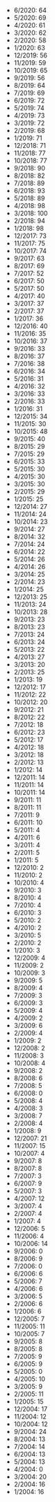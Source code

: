 *  6/2020: 64
*  5/2020: 69
*  4/2020: 61
*  3/2020: 62
*  2/2020: 58
*  1/2020: 63
*  12/2019: 56
*  11/2019: 59
*  10/2019: 65
*  9/2019: 56
*  8/2019: 64
*  7/2019: 69
*  6/2019: 72
*  5/2019: 74
*  4/2019: 73
*  3/2019: 72
*  2/2019: 68
*  1/2019: 71
*  12/2018: 71
*  11/2018: 77
*  10/2018: 77
*  9/2018: 90
*  8/2018: 82
*  7/2018: 89
*  6/2018: 93
*  5/2018: 89
*  4/2018: 98
*  3/2018: 100
*  2/2018: 94
*  1/2018: 98
*  12/2017: 73
*  11/2017: 75
*  10/2017: 74
*  9/2017: 63
*  8/2017: 69
*  7/2017: 52
*  6/2017: 50
*  5/2017: 50
*  4/2017: 40
*  3/2017: 37
*  2/2017: 37
*  1/2017: 36
*  12/2016: 40
*  11/2016: 35
*  10/2016: 37
*  9/2016: 33
*  8/2016: 37
*  7/2016: 38
*  6/2016: 34
*  5/2016: 31
*  4/2016: 32
*  3/2016: 33
*  2/2016: 33
*  1/2016: 31
*  12/2015: 34
*  11/2015: 30
*  10/2015: 48
*  9/2015: 40
*  8/2015: 29
*  7/2015: 29
*  6/2015: 33
*  5/2015: 30
*  4/2015: 30
*  3/2015: 30
*  2/2015: 29
*  1/2015: 25
*  12/2014: 27
*  11/2014: 24
*  10/2014: 23
*  9/2014: 27
*  8/2014: 32
*  7/2014: 24
*  6/2014: 22
*  5/2014: 26
*  4/2014: 26
*  3/2014: 25
*  2/2014: 23
*  1/2014: 25
*  12/2013: 25
*  11/2013: 24
*  10/2013: 28
*  9/2013: 23
*  8/2013: 23
*  7/2013: 24
*  6/2013: 24
*  5/2013: 22
*  4/2013: 27
*  3/2013: 20
*  2/2013: 25
*  1/2013: 19
*  12/2012: 17
*  11/2012: 22
*  10/2012: 20
*  9/2012: 21
*  8/2012: 22
*  7/2012: 18
*  6/2012: 23
*  5/2012: 17
*  4/2012: 18
*  3/2012: 18
*  2/2012: 13
*  1/2012: 14
*  12/2011: 14
*  11/2011: 14
*  10/2011: 14
*  9/2011: 11
*  8/2011: 11
*  7/2011: 9
*  6/2011: 10
*  5/2011: 4
*  4/2011: 6
*  3/2011: 4
*  2/2011: 5
*  1/2011: 5
*  12/2010: 2
*  11/2010: 2
*  10/2010: 4
*  9/2010: 3
*  8/2010: 4
*  7/2010: 4
*  6/2010: 3
*  5/2010: 2
*  4/2010: 2
*  3/2010: 5
*  2/2010: 2
*  1/2010: 3
*  12/2009: 4
*  11/2009: 2
*  10/2009: 3
*  9/2009: 5
*  8/2009: 4
*  7/2009: 3
*  6/2009: 3
*  5/2009: 4
*  4/2009: 2
*  3/2009: 6
*  2/2009: 4
*  1/2009: 2
*  12/2008: 2
*  11/2008: 3
*  10/2008: 4
*  9/2008: 2
*  8/2008: 6
*  7/2008: 5
*  6/2008: 0
*  5/2008: 4
*  4/2008: 3
*  3/2008: 7
*  2/2008: 4
*  1/2008: 9
*  12/2007: 21
*  11/2007: 15
*  10/2007: 4
*  9/2007: 8
*  8/2007: 8
*  7/2007: 3
*  6/2007: 9
*  5/2007: 3
*  4/2007: 12
*  3/2007: 4
*  2/2007: 4
*  1/2007: 4
*  12/2006: 5
*  11/2006: 4
*  10/2006: 14
*  9/2006: 0
*  8/2006: 9
*  7/2006: 0
*  6/2006: 6
*  5/2006: 7
*  4/2006: 6
*  3/2006: 5
*  2/2006: 6
*  1/2006: 6
*  12/2005: 7
*  11/2005: 11
*  10/2005: 7
*  9/2005: 8
*  8/2005: 8
*  7/2005: 9
*  6/2005: 9
*  5/2005: 0
*  4/2005: 10
*  3/2005: 9
*  2/2005: 11
*  1/2005: 15
*  12/2004: 17
*  11/2004: 12
*  10/2004: 12
*  9/2004: 24
*  8/2004: 13
*  7/2004: 14
*  6/2004: 13
*  5/2004: 13
*  4/2004: 0
*  3/2004: 20
*  2/2004: 16
*  1/2004: 16